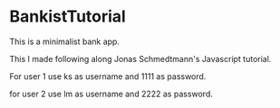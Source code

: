 # BankistTutorial
This is a minimalist bank app.

This I made following along Jonas Schmedtmann's Javascript tutorial.

For user 1 use ks as username and 1111 as password.

for user 2 use lm as username and 2222 as password.
